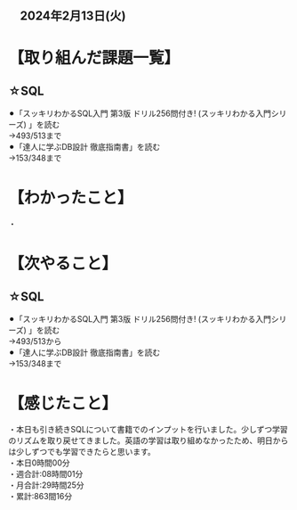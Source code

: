## 　2024年2月13日(火)
# 【取り組んだ課題一覧】
## ☆SQL
⚫︎「スッキリわかるSQL入門 第3版 ドリル256問付き! (スッキリわかる入門シリーズ) 」を読む<br>
→493/513まで<br>
⚫︎「達人に学ぶDB設計 徹底指南書」を読む<br>
→153/348まで<br>
# 【わかったこと】
・<br>
# 【次やること】
## ☆SQL
⚫︎「スッキリわかるSQL入門 第3版 ドリル256問付き! (スッキリわかる入門シリーズ) 」を読む<br>
→493/513から<br>
⚫︎「達人に学ぶDB設計 徹底指南書」を読む<br>
→153/348まで<br>
# 【感じたこと】
・本日も引き続きSQLについて書籍でのインプットを行いました。少しずつ学習のリズムを取り戻せてきました。英語の学習は取り組めなかったため、明日からは少しずつでも学習できたらと思います。<br>
・本日0時間00分<br>
・週合計:08時間01分<br>
・月合計:29時間25分<br>
・累計:863間16分<br>
